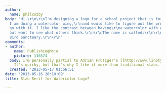 ```yaml
---
author:
  name: philcozby
body: "Hi-\r\n\r\nI'm designing a logo for a school project that is for a bird sanctuary.
  I am doing a watercolor wing,\r\nand would like to figure out the proper type to
  go with it. I like the contrast between having\r\na watercolor with a slab serif,
  but want to see what others think.\r\n\r\nThe name is called:\r\n\r\nArbutus Migratory
  Bird Sanctuary.\r\n\r\n"
comments:
- author:
    name: PublishingMojo
    picture: 116574
  body: I'm personally partial to Adrian Frutiger's [[http://www.linotype.com/358/EgyptienneF-family.html|Egyptienne]].
    It's quirky, but that's why I like it more than traditional slabs.
  created: '2013-05-17 01:56:51'
date: '2013-05-16 20:10:09'
title: Slab Serif for Watercolor Logo?

---
```

